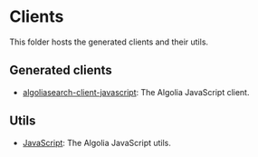 # Clients

This folder hosts the generated clients and their utils.

## Generated clients

- [algoliasearch-client-javascript](./algoliasearch-client-javascript/): The Algolia JavaScript client.

## Utils

- [JavaScript](./utils/javascript/): The Algolia JavaScript utils.
